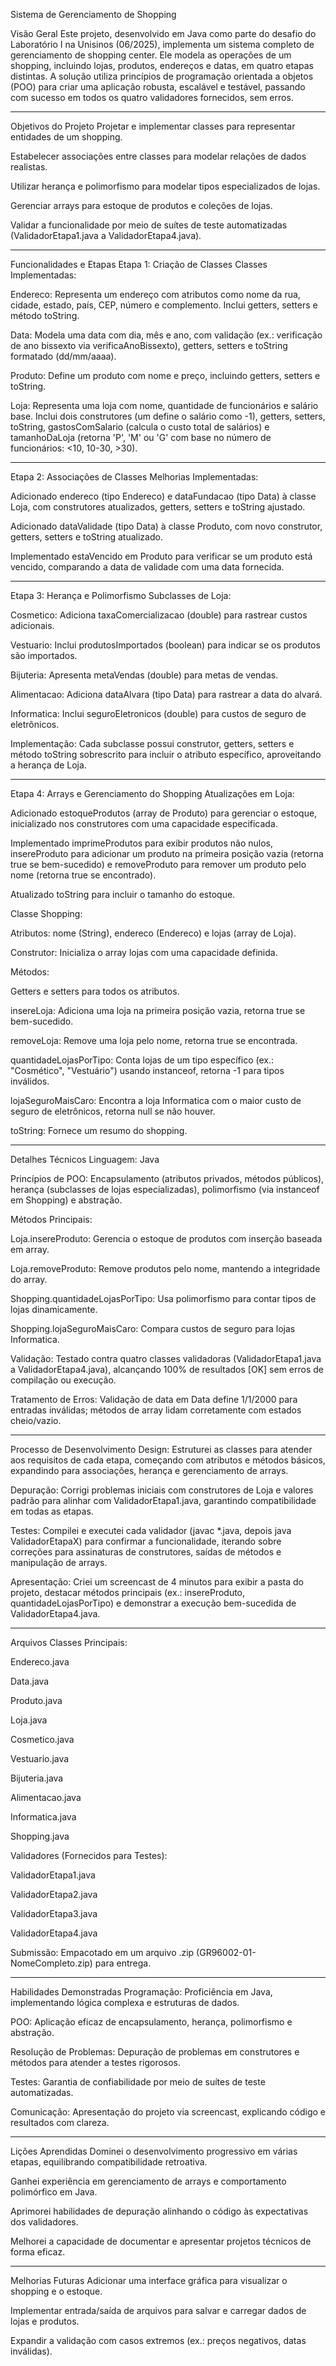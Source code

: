 Sistema de Gerenciamento de Shopping

Visão Geral
Este projeto, desenvolvido em Java como parte do desafio do Laboratório I na Unisinos (06/2025), implementa um sistema completo de gerenciamento de shopping center. Ele modela as operações de um shopping, incluindo lojas, produtos, endereços e datas, em quatro etapas distintas. A solução utiliza princípios de programação orientada a objetos (POO) para criar uma aplicação robusta, escalável e testável, passando com sucesso em todos os quatro validadores fornecidos, sem erros.

---

Objetivos do Projeto
Projetar e implementar classes para representar entidades de um shopping.

Estabelecer associações entre classes para modelar relações de dados realistas.

Utilizar herança e polimorfismo para modelar tipos especializados de lojas.

Gerenciar arrays para estoque de produtos e coleções de lojas.

Validar a funcionalidade por meio de suítes de teste automatizadas (ValidadorEtapa1.java a ValidadorEtapa4.java).

---

Funcionalidades e Etapas
Etapa 1: Criação de Classes
Classes Implementadas:

Endereco: Representa um endereço com atributos como nome da rua, cidade, estado, país, CEP, número e complemento. Inclui getters, setters e método toString.

Data: Modela uma data com dia, mês e ano, com validação (ex.: verificação de ano bissexto via verificaAnoBissexto), getters, setters e toString formatado (dd/mm/aaaa).

Produto: Define um produto com nome e preço, incluindo getters, setters e toString.

Loja: Representa uma loja com nome, quantidade de funcionários e salário base. Inclui dois construtores (um define o salário como -1), getters, setters, toString, gastosComSalario (calcula o custo total de salários) e tamanhoDaLoja (retorna 'P', 'M' ou 'G' com base no número de funcionários: <10, 10-30, >30).

---

Etapa 2: Associações de Classes
Melhorias Implementadas:

Adicionado endereco (tipo Endereco) e dataFundacao (tipo Data) à classe Loja, com construtores atualizados, getters, setters e toString ajustado.

Adicionado dataValidade (tipo Data) à classe Produto, com novo construtor, getters, setters e toString atualizado.

Implementado estaVencido em Produto para verificar se um produto está vencido, comparando a data de validade com uma data fornecida.

---

Etapa 3: Herança e Polimorfismo
Subclasses de Loja:

Cosmetico: Adiciona taxaComercializacao (double) para rastrear custos adicionais.

Vestuario: Inclui produtosImportados (boolean) para indicar se os produtos são importados.

Bijuteria: Apresenta metaVendas (double) para metas de vendas.

Alimentacao: Adiciona dataAlvara (tipo Data) para rastrear a data do alvará.

Informatica: Inclui seguroEletronicos (double) para custos de seguro de eletrônicos.

Implementação:
Cada subclasse possui construtor, getters, setters e método toString sobrescrito para incluir o atributo específico, aproveitando a herança de Loja.

---

Etapa 4: Arrays e Gerenciamento do Shopping
Atualizações em Loja:

Adicionado estoqueProdutos (array de Produto) para gerenciar o estoque, inicializado nos construtores com uma capacidade especificada.

Implementado imprimeProdutos para exibir produtos não nulos, insereProduto para adicionar um produto na primeira posição vazia (retorna true se bem-sucedido) e removeProduto para remover um produto pelo nome (retorna true se encontrado).

Atualizado toString para incluir o tamanho do estoque.

Classe Shopping:

Atributos: nome (String), endereco (Endereco) e lojas (array de Loja).

Construtor: Inicializa o array lojas com uma capacidade definida.

Métodos:

Getters e setters para todos os atributos.

insereLoja: Adiciona uma loja na primeira posição vazia, retorna true se bem-sucedido.

removeLoja: Remove uma loja pelo nome, retorna true se encontrada.

quantidadeLojasPorTipo: Conta lojas de um tipo específico (ex.: "Cosmético", "Vestuário") usando instanceof, retorna -1 para tipos inválidos.

lojaSeguroMaisCaro: Encontra a loja Informatica com o maior custo de seguro de eletrônicos, retorna null se não houver.

toString: Fornece um resumo do shopping.

---

Detalhes Técnicos
Linguagem: Java

Princípios de POO: Encapsulamento (atributos privados, métodos públicos), herança (subclasses de lojas especializadas), polimorfismo (via instanceof em Shopping) e abstração.

Métodos Principais:

Loja.insereProduto: Gerencia o estoque de produtos com inserção baseada em array.

Loja.removeProduto: Remove produtos pelo nome, mantendo a integridade do array.

Shopping.quantidadeLojasPorTipo: Usa polimorfismo para contar tipos de lojas dinamicamente.

Shopping.lojaSeguroMaisCaro: Compara custos de seguro para lojas Informatica.

Validação:
Testado contra quatro classes validadoras (ValidadorEtapa1.java a ValidadorEtapa4.java), alcançando 100% de resultados [OK] sem erros de compilação ou execução.

Tratamento de Erros:
Validação de data em Data define 1/1/2000 para entradas inválidas; métodos de array lidam corretamente com estados cheio/vazio.

---

Processo de Desenvolvimento
Design: Estruturei as classes para atender aos requisitos de cada etapa, começando com atributos e métodos básicos, expandindo para associações, herança e gerenciamento de arrays.

Depuração: Corrigi problemas iniciais com construtores de Loja e valores padrão para alinhar com ValidadorEtapa1.java, garantindo compatibilidade em todas as etapas.

Testes: Compilei e executei cada validador (javac *.java, depois java ValidadorEtapaX) para confirmar a funcionalidade, iterando sobre correções para assinaturas de construtores, saídas de métodos e manipulação de arrays.

Apresentação: Criei um screencast de 4 minutos para exibir a pasta do projeto, destacar métodos principais (ex.: insereProduto, quantidadeLojasPorTipo) e demonstrar a execução bem-sucedida de ValidadorEtapa4.java.

---

Arquivos
Classes Principais:

Endereco.java

Data.java

Produto.java

Loja.java

Cosmetico.java

Vestuario.java

Bijuteria.java

Alimentacao.java

Informatica.java

Shopping.java

Validadores (Fornecidos para Testes):

ValidadorEtapa1.java

ValidadorEtapa2.java

ValidadorEtapa3.java

ValidadorEtapa4.java

Submissão:
Empacotado em um arquivo .zip (GR96002-01-NomeCompleto.zip) para entrega.

---

Habilidades Demonstradas
Programação: Proficiência em Java, implementando lógica complexa e estruturas de dados.

POO: Aplicação eficaz de encapsulamento, herança, polimorfismo e abstração.

Resolução de Problemas: Depuração de problemas em construtores e métodos para atender a testes rigorosos.

Testes: Garantia de confiabilidade por meio de suítes de teste automatizadas.

Comunicação: Apresentação do projeto via screencast, explicando código e resultados com clareza.

---


Lições Aprendidas
Dominei o desenvolvimento progressivo em várias etapas, equilibrando compatibilidade retroativa.

Ganhei experiência em gerenciamento de arrays e comportamento polimórfico em Java.

Aprimorei habilidades de depuração alinhando o código às expectativas dos validadores.

Melhorei a capacidade de documentar e apresentar projetos técnicos de forma eficaz.

---

Melhorias Futuras
Adicionar uma interface gráfica para visualizar o shopping e o estoque.

Implementar entrada/saída de arquivos para salvar e carregar dados de lojas e produtos.

Expandir a validação com casos extremos (ex.: preços negativos, datas inválidas).

